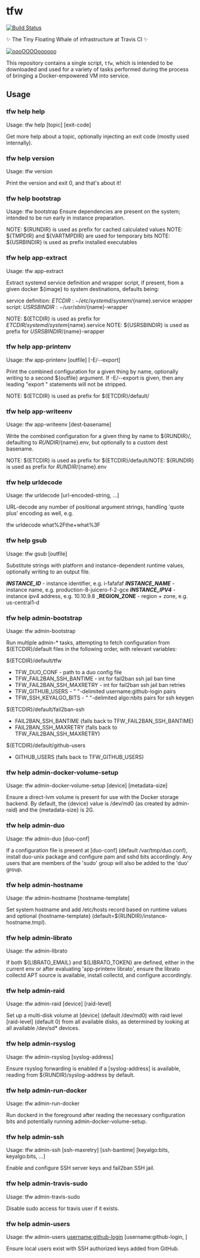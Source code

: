 # tfw

[![Build Status](https://travis-ci.org/travis-ci/tfw.svg?branch=master)](https://travis-ci.org/travis-ci/tfw)

:sparkles: The Tiny Floating Whale of infrastructure at Travis CI :sparkles:

[![oooOOOOoooooo](https://vignette.wikia.nocookie.net/steven-universe/images/7/7b/TFW.png/revision/latest)](http://steven-universe.wikia.com/wiki/Tiny_Floating_Whale)

This repository contains a single script, `tfw`, which is intended to be
downloaded and used for a variety of tasks performed during the process of
bringing a Docker-empowered VM into service.

## Usage

### tfw help help

Usage: tfw help [topic] [exit-code]

Get more help about a topic, optionally injecting an exit code (mostly used
internally).

### tfw help version

Usage: tfw version 

Print the version and exit 0, and that's about it!

### tfw help bootstrap

Usage: tfw bootstrap 
Ensure dependencies are present on the system; intended to be run early in
instance preparation.

NOTE: ${RUNDIR} is used as prefix for cached calculated values
NOTE: ${TMPDIR} and ${VARTMPDIR} are used for temporary bits
NOTE: ${USRBINDIR} is used as prefix installed executables


### tfw help app-extract

Usage: tfw app-extract <name> <image>

Extract systemd service definition and wrapper script, if present, from a given
docker ${image} to system destinations, defaults being:

service definition: ${ETCDIR:-/etc}/systemd/system/${name}.service
wrapper script:     ${USRSBINDIR:-/usr/sbin}/${name}-wrapper

NOTE: ${ETCDIR} is used as prefix for ${ETCDIR}/systemd/system${name}.service
NOTE: ${USRSBINDIR} is used as prefix for ${USRSBINDIR}/${name}-wrapper

### tfw help app-printenv

Usage: tfw app-printenv <name> [outfile] [-E/--export]

Print the combined configuration for a given thing by name, optionally writing
to a second ${outfile} argument.  If -E/--export is given, then any leading
"export " statements will not be stripped.

NOTE: ${ETCDIR} is used as prefix for ${ETCDIR}/default/

### tfw help app-writeenv

Usage: tfw app-writeenv <name> [dest-basename]

Write the combined configuration for a given thing by name to ${RUNDIR}/,
defaulting to ${RUNDIR}/${name}.env, but optionally to a custom dest basename.

NOTE: ${ETCDIR} is used as prefix for ${ETCDIR}/default/NOTE: ${RUNDIR} is used as prefix for ${RUNDIR}/${name}.env

### tfw help urldecode

Usage: tfw urldecode <url-encoded-string> [url-encoded-string, ...]

URL-decode any number of positional argument strings, handling 'quote plus'
encoding as well, e.g.

  tfw urldecode what%2Fthe+what%3F

### tfw help gsub

Usage: tfw gsub <name> <infile> [outfile]

Substitute strings with platform and instance-dependent runtime values,
optionally writing to an output file.

  ___INSTANCE_ID___   - instance identifier, e.g. i-fafafaf
  ___INSTANCE_NAME___ - instance name, e.g. production-8-juicero-f-2-gce
  ___INSTANCE_IPV4___ - instance ipv4 address, e.g. 10.10.9.8
  ___REGION_ZONE__    - region + zone, e.g. us-central1-d


### tfw help admin-bootstrap

Usage: tfw admin-bootstrap 

Run multiple admin-* tasks, attempting to fetch configuration from
${ETCDIR}/default files in the following order, with relevant variables:

${ETCDIR}/default/tfw
  + TFW_DUO_CONF - path to a duo config file
  + TFW_FAIL2BAN_SSH_BANTIME - int for fail2ban ssh jail ban time
  + TFW_FAIL2BAN_SSH_MAXRETRY - int for fail2ban ssh jail ban retries
  + TFW_GITHUB_USERS - " "-delimited username:github-login pairs
  + TFW_SSH_KEYALGO_BITS  - " "-delimited algo:nbits pairs for ssh keygen

${ETCDIR}/default/fail2ban-ssh
  + FAIL2BAN_SSH_BANTIME (falls back to TFW_FAIL2BAN_SSH_BANTIME)
  + FAIL2BAN_SSH_MAXRETRY (falls back to TFW_FAIL2BAN_SSH_MAXRETRY)

${ETCDIR}/default/github-users
  + GITHUB_USERS (falls back to TFW_GITHUB_USERS)


### tfw help admin-docker-volume-setup

Usage: tfw admin-docker-volume-setup [device] [metadata-size]

Ensure a direct-lvm volume is present for use with the Docker storage backend.
By default, the {device} value is /dev/md0 (as created by admin-raid) and the
{metadata-size} is 2G.


### tfw help admin-duo

Usage: tfw admin-duo [duo-conf]

If a configuration file is present at [duo-conf] (default /var/tmp/duo.conf),
install duo-unix package and configure pam and sshd bits accordingly.  Any users
that are members of the 'sudo' group will also be added to the 'duo' group.


### tfw help admin-hostname

Usage: tfw admin-hostname [hostname-template]

Set system hostname and add /etc/hosts record based on runtime values and
optional {hostname-template} (default=${RUNDIR}/instance-hostname.tmpl).


### tfw help admin-librato

Usage: tfw admin-librato 

If both ${LIBRATO_EMAIL} and ${LIBRATO_TOKEN} are defined, either in the
current env or after evaluating 'app-printenv librato', ensure the librato
collectd APT source is available, install collectd, and configure accordingly.


### tfw help admin-raid

Usage: tfw admin-raid [device] [raid-level]

Set up a multi-disk volume at [device] (default /dev/md0) with raid level
[raid-level] (default 0) from all available disks, as determined by looking at
all available /dev/sd* devices.


### tfw help admin-rsyslog

Usage: tfw admin-rsyslog [syslog-address]

Ensure rsyslog forwarding is enabled if a [syslog-address] is available, reading
from ${RUNDIR}/syslog-address by default.


### tfw help admin-run-docker

Usage: tfw admin-run-docker 

Run dockerd in the foreground after reading the necessary configuration bits and
potentially running admin-docker-volume-setup.


### tfw help admin-ssh

Usage: tfw admin-ssh [ssh-maxretry] [ssh-bantime] [keyalgo:bits, keyalgo:bits, ...]

Enable and configure SSH server keys and fail2ban SSH jail.


### tfw help admin-travis-sudo

Usage: tfw admin-travis-sudo 

Disable sudo access for travis user if it exists.


### tfw help admin-users

Usage: tfw admin-users <username:github-login> [username:github-login, ]

Ensure local users exist with SSH authorized keys added from GitHub.

